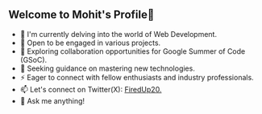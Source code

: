 ## Welcome to Mohit's Profile👋

- 🌱 I'm currently delving into the world of Web Development.
- 🔭 Open to be engaged in various projects.
- 👯 Exploring collaboration opportunities for Google Summer of Code (GSoC).
- 🤔 Seeking guidance on mastering new technologies.
- ⚡ Eager to connect with fellow enthusiasts and industry professionals.
- 📫 Let's connect on Twitter(X): [FiredUp20.](https://twitter.com/FiredUp20)
- 💬 Ask me anything!

<!--
**FiredUp2023/FiredUp2023** is a ✨ _special_ ✨ repository because its `README.md` (this file) appears on your GitHub profile.

Here are some ideas to get you started:

- 🔭 I’m currently working on ...
- 🌱 I’m currently learning ...
- 👯 I’m looking to collaborate on ...
- 🤔 I’m looking for help with ...
- 💬 Ask me about ...
- 📫 How to reach me: ...
- 😄 Pronouns: ...
- ⚡ Fun fact: ...
-->
